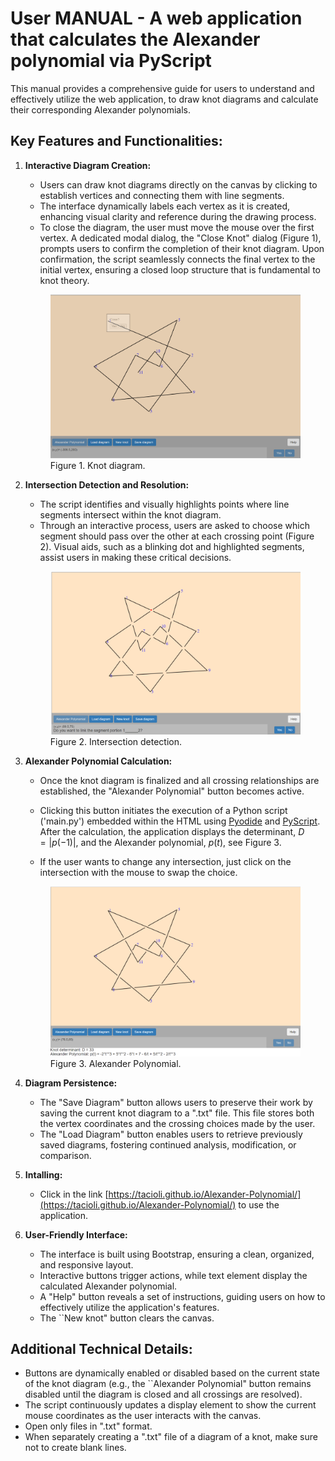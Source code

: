 # User MANUAL -  A web application that calculates the Alexander polynomial via PyScript


This manual provides a comprehensive guide for users to understand and effectively utilize the web application, to draw knot diagrams and calculate their corresponding Alexander polynomials. 

## Key Features and Functionalities:

1.  **Interactive Diagram Creation:**

    *   Users can  draw knot diagrams directly on the canvas by clicking to establish vertices and connecting them with line segments.
    *   The interface dynamically labels each vertex as it is created, enhancing visual clarity and reference during the drawing process.
    *   To close the diagram, the user must move the mouse over the first vertex. A dedicated modal dialog, the "Close Knot" dialog (Figure 1), prompts users to confirm the completion of their knot diagram. Upon confirmation, the script seamlessly connects the final vertex to the initial vertex, ensuring a closed loop structure that is fundamental to knot theory.
    
    <figure>
       <img src="https://github.com/Tacioli/Alexander-Polynomial/blob/main/Close%20diagram.png" alt="">
       <figcaption>Figure 1. Knot diagram.</figcaption>
    </figure>

2.  **Intersection Detection and Resolution:**

    *   The script identifies and visually highlights points where line segments intersect within the knot diagram.
    *   Through an interactive process, users are asked to choose which segment should pass over the other at each crossing point (Figure 2). Visual aids, such as a blinking dot and highlighted segments, assist users in making these critical decisions.

    <figure>
       <img src="https://github.com/Tacioli/Alexander-Polynomial/blob/main/Question.png" alt="">
       <figcaption>Figure 2. Intersection detection.</figcaption>
    </figure>

3.  **Alexander Polynomial Calculation:**

    *   Once the knot diagram is finalized and all crossing relationships are established, the "Alexander Polynomial" button becomes active.
    *   Clicking this button initiates the execution of a Python script ('main.py') embedded within the HTML using [Pyodide](https://pyodide.org/en/stable/) and [PyScript](https://pyscript.net/). After the calculation, the application displays the determinant,  $D = |p(-1)|$, and the Alexander polynomial, $p(t)$, see Figure 3. 

    *   If the user wants to change any intersection, just click on the intersection with the mouse to swap the choice.

    <figure>
       <img src="https://github.com/Tacioli/Alexander-Polynomial/blob/main/10-61.png" alt="">
       <figcaption>Figure 3. Alexander Polynomial.</figcaption>
    </figure>

4.  **Diagram Persistence:**

    *   The "Save Diagram" button allows users to preserve their work by saving the current knot diagram to a ".txt" file. This file stores both the vertex coordinates and the crossing choices made by the user.
    *   The "Load Diagram" button enables users to retrieve previously saved diagrams, fostering continued analysis, modification, or comparison.

5.  **Intalling:**

    *   Click in the link [https://tacioli.github.io/Alexander-Polynomial/](https://tacioli.github.io/Alexander-Polynomial/) to use the application.

6.  **User-Friendly Interface:**

    *   The interface is built using Bootstrap, ensuring a clean, organized, and responsive layout.
    *   Interactive buttons trigger actions, while text element display the calculated Alexander polynomial.
    *   A "Help" button reveals a set of instructions, guiding users on how to effectively utilize the application's features.
    *   The ``New knot" button clears the canvas.

## Additional Technical Details:

*   Buttons are dynamically enabled or disabled based on the current state of the knot diagram (e.g., the ``Alexander Polynomial" button remains disabled until the diagram is closed and all crossings are resolved).
*   The script continuously updates a display element to show the current mouse coordinates as the user interacts with the canvas.
*   Open only files in ".txt" format.
*   When separately creating a ".txt" file of a diagram of a knot, make sure not to create blank lines.




